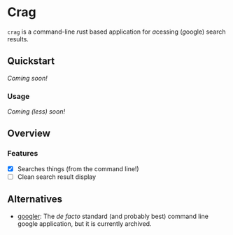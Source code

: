# Crag

`crag` is a *c*ommand-line *r*ust based application for *a*cessing (*g*oogle) search results.

## Quickstart

_Coming soon!_

### Usage

_Coming (less) soon!_

## Overview

### Features

- [x] Searches things (from the command line!)
- [ ] Clean search result display

## Alternatives

- [googler](https://github.com/jarun/googler): The _de facto_ standard (and probably best) command line google application, but it is currently archived.
